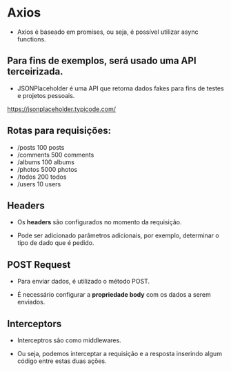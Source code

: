# Axios

- Axios é baseado em promises, ou seja, é possível utilizar async functions.

## Para fins de exemplos, será usado uma API terceirizada.

- JSONPlaceholder é uma API que retorna dados fakes para fins de testes e projetos pessoais.

https://jsonplaceholder.typicode.com/

## Rotas para requisições:

- /posts 100 posts
- /comments 500 comments
- /albums 100 albums
- /photos 5000 photos
- /todos 200 todos
- /users 10 users

## Headers

- Os <strong>headers</strong> são configurados no momento da requisição.

- Pode ser adicionado parâmetros adicionais, por exemplo, determinar o tipo de dado que é pedido.

## POST Request

- Para enviar dados, é utilizado o método POST.

- É necessário configurar a <strong>propriedade body</strong> com os dados a serem enviados.

## Interceptors

- Interceptros são como middlewares.

- Ou seja, podemos interceptar a requisição e a resposta inserindo algum código entre estas duas ações.
